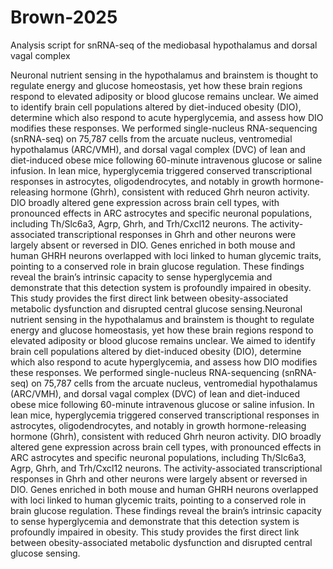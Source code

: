 # Brown-2025
Analysis script for snRNA-seq of the mediobasal hypothalamus and dorsal vagal complex

Neuronal nutrient sensing in the hypothalamus and brainstem is thought to regulate energy and glucose homeostasis, yet how these brain regions respond to elevated adiposity or blood glucose remains unclear. We aimed to identify brain cell populations altered by diet-induced obesity (DIO), determine which also respond to acute hyperglycemia, and assess how DIO modifies these responses. We performed single-nucleus RNA-sequencing (snRNA-seq) on 75,787 cells from the arcuate nucleus, ventromedial hypothalamus (ARC/VMH), and dorsal vagal complex (DVC) of lean and diet-induced obese mice following 60-minute intravenous glucose or saline infusion. In lean mice, hyperglycemia triggered conserved transcriptional responses in astrocytes, oligodendrocytes, and notably in growth hormone-releasing hormone (Ghrh), consistent with reduced Ghrh neuron activity. DIO broadly altered gene expression across brain cell types, with pronounced effects in ARC astrocytes and specific neuronal populations, including Th/Slc6a3, Agrp, Ghrh, and Trh/Cxcl12 neurons. The activity-associated transcriptional responses in Ghrh and other neurons were largely absent or reversed in DIO. Genes enriched in both mouse and human GHRH neurons overlapped with loci linked to human glycemic traits, pointing to a conserved role in brain glucose regulation. These findings reveal the brain’s intrinsic capacity to sense hyperglycemia and demonstrate that this detection system is profoundly impaired in obesity. This study provides the first direct link between obesity-associated metabolic dysfunction and disrupted central glucose sensing.Neuronal nutrient sensing in the hypothalamus and brainstem is thought to regulate energy and glucose homeostasis, yet how these brain regions respond to elevated adiposity or blood glucose remains unclear. We aimed to identify brain cell populations altered by diet-induced obesity (DIO), determine which also respond to acute hyperglycemia, and assess how DIO modifies these responses. We performed single-nucleus RNA-sequencing (snRNA-seq) on 75,787 cells from the arcuate nucleus, ventromedial hypothalamus (ARC/VMH), and dorsal vagal complex (DVC) of lean and diet-induced obese mice following 60-minute intravenous glucose or saline infusion. In lean mice, hyperglycemia triggered conserved transcriptional responses in astrocytes, oligodendrocytes, and notably in growth hormone-releasing hormone (Ghrh), consistent with reduced Ghrh neuron activity. DIO broadly altered gene expression across brain cell types, with pronounced effects in ARC astrocytes and specific neuronal populations, including Th/Slc6a3, Agrp, Ghrh, and Trh/Cxcl12 neurons. The activity-associated transcriptional responses in Ghrh and other neurons were largely absent or reversed in DIO. Genes enriched in both mouse and human GHRH neurons overlapped with loci linked to human glycemic traits, pointing to a conserved role in brain glucose regulation. These findings reveal the brain’s intrinsic capacity to sense hyperglycemia and demonstrate that this detection system is profoundly impaired in obesity. This study provides the first direct link between obesity-associated metabolic dysfunction and disrupted central glucose sensing.
